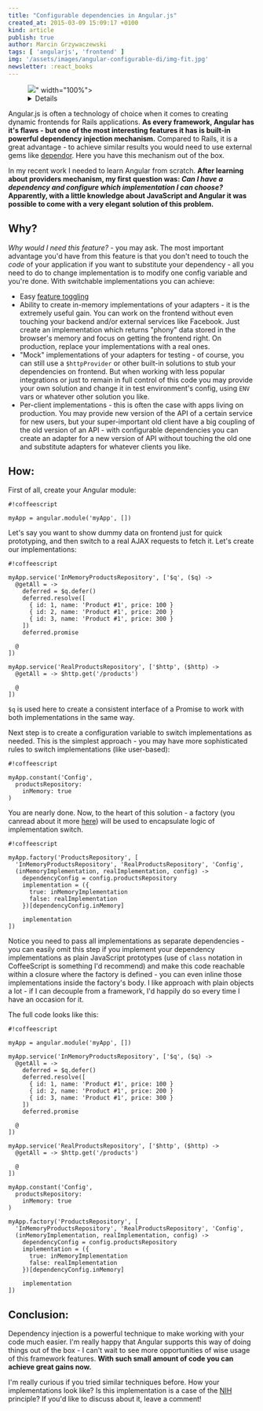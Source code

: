 ```yaml
---
title: "Configurable dependencies in Angular.js"
created_at: 2015-03-09 15:09:17 +0100
kind: article
publish: true 
author: Marcin Grzywaczewski
tags: [ 'angularjs', 'frontend' ]
img: '/assets/images/angular-configurable-di/img-fit.jpg'
newsletter: :react_books
---
```


<p>
  <figure>
    <img src="<%= src_fit("angular-configurable-di/img.jpg") %>" width="100%">
    <details>
      <a href="https://www.flickr.com/photos/streetmatt/15495884581/in/photolist-8xScux-bFdBMV-7xvfZr-pBjsBP-oZUAFC-hpXk7C-pykxQT-qv8xjz-6kQqd1-noXoEQ-8Z2YXD-hwJ5i2-dQjT8A-qMaWhE-btg35P-4yMT82-8FCxXe-7GEZhp-9AaEKV-okZoM1-hhwHFX-imQdib-aj3xuo-5E6YDk-pt454q-h1ycPn-gUxM12-2Z9JJK-r7T7Jn-c7WFkS-aZmF5X-qN8b3D-4NGfes-AD4kM-r43EN5-3iYoUp-odsRTN-frEFs1-BVfvF-5V5iVF-h1rcth-6x8yTn-6xcCNo-4BCrGK-8vyReg-6EqDGC-6PEVDY-8cxqf4-eiSbHh-e5Pjb5">Photo</a> 
      available thanks to the courtesy of
      <a href="https://www.flickr.com/photos/streetmatt/">streetmatt</a>.
      <a href="http://creativecommons.org/licenses/by/2.0/">CC BY 2.0</a>
    </details>
  </figure>
</p>

Angular.js is often a technology of choice when it comes to creating dynamic frontends for Rails applications. **As every framework, Angular has it's flaws - but one of the most interesting features it has is built-in powerful dependency injection mechanism.** Compared to Rails, it is a great advantage - to achieve similar results you would need to use external gems like [dependor](https://github.com/psyho/dependor). Here you have this mechanism out of the box.

In my recent work I needed to learn Angular from scratch. **After learning about providers mechanism, my first question was: *Can I have a dependency and configure which implementation I can choose?* Apparently, with a little knowledge about JavaScript and Angular it was possible to come with a very elegant solution of this problem.**

<!-- more -->

## Why?

*Why would I need this feature?* - you may ask. The most important advantage you'd have from this feature is that you don't need to touch the *code* of your application if you want to substitute your dependency - all you need to do to change implementation is to modify one config variable and you're done. With switchable implementations you can achieve:

* Easy [feature toggling](http://en.wikipedia.org/wiki/Feature_toggle)
* Ability to create in-memory implementations of your adapters - it is the extremely useful gain. You can work on the frontend without even touching your backend and/or external services like Facebook. Just create an implementation which returns "phony" data stored in the browser's memory and focus on getting the frontend right. On production, replace your implementations with a real ones.
* "Mock" implementations of your adapters for testing - of course, you can still use a `$httpProvider` or other built-in solutions to stub your dependencies on frontend. But when working with less popular integrations or just to remain in full control of this code you may provide your own solution and change it in test environment's config, using `ENV` vars or whatever other solution you like.
* Per-client implementations - this is often the case with apps living on production. You may provide new version of the API of a certain service for new users, but your super-important old client have a big coupling of the old version of an API - with configurable dependencies you can create an adapter for a new version of API without touching the old one and substitute adapters for whatever clients you like.

## How:

First of all, create your Angular module:

```
#!coffeescript

myApp = angular.module('myApp', [])
```

Let's say you want to show dummy data on frontend just for quick prototyping, and then switch to a real AJAX requests to fetch it. Let's create our implementations:

```
#!coffeescript

myApp.service('InMemoryProductsRepository', ['$q', ($q) ->
  @getAll = ->
    deferred = $q.defer()
    deferred.resolve([
      { id: 1, name: 'Product #1', price: 100 }
      { id: 2, name: 'Product #1', price: 200 }
      { id: 3, name: 'Product #1', price: 300 } 
    ])
    deferred.promise

  @
])

myApp.service('RealProductsRepository', ['$http', ($http) ->
  @getAll = -> $http.get('/products')

  @
])
```

`$q` is used here to create a consistent interface of a Promise to work with both implementations in the same way.

Next step is to create a configuration variable to switch implementations as needed. This is the simplest approach - you may have more sophisticated rules to switch implementations (like user-based):

```
#!coffeescript

myApp.constant('Config',
  productsRepository:
    inMemory: true
)
```

You are nearly done. Now, to the heart of this solution - a factory (you canread about it more [here](https://docs.angularjs.org/guide/providers)) will be used to encapsulate logic of implementation switch.

```
#!coffeescript

myApp.factory('ProductsRepository', [
  'InMemoryProductsRepository', 'RealProductsRepository', 'Config', 
  (inMemoryImplementation, realImplementation, config) ->
    dependencyConfig = config.productsRepository
    implementation = ({
      true: inMemoryImplementation
      false: realImplementation
    })[dependencyConfig.inMemory]
  
    implementation
])
```

Notice you need to pass all implementations as separate dependencies - you can easily omit this step if you implement your dependency implementations as plain JavaScript prototypes (use of `class` notation in CoffeeScript is something I'd recommend) and make this code reachable within a closure where the factory is defined - you can even inline those implementations inside the factory's body. I like approach with plain objects a lot - if I can decouple from a framework, I'd happily do so every time I have an occasion for it.

The full code looks like this:

```
#!coffeescript

myApp = angular.module('myApp', [])

myApp.service('InMemoryProductsRepository', ['$q', ($q) ->
  @getAll = ->
    deferred = $q.defer()
    deferred.resolve([
      { id: 1, name: 'Product #1', price: 100 }
      { id: 2, name: 'Product #1', price: 200 }
      { id: 3, name: 'Product #1', price: 300 } 
    ])
    deferred.promise

  @
])

myApp.service('RealProductsRepository', ['$http', ($http) ->
  @getAll = -> $http.get('/products')

  @
])

myApp.constant('Config',
  productsRepository:
    inMemory: true
)

myApp.factory('ProductsRepository', [
  'InMemoryProductsRepository', 'RealProductsRepository', 'Config', 
  (inMemoryImplementation, realImplementation, config) ->
    dependencyConfig = config.productsRepository
    implementation = ({
      true: inMemoryImplementation
      false: realImplementation
    })[dependencyConfig.inMemory]
  
    implementation
])
```

## Conclusion:

Dependency injection is a powerful technique to make working with your code much easier. I'm really happy that Angular supports this way of doing things out of the box - I can't wait to see more opportunities of wise usage of this framework features. **With such small amount of code you can achieve great gains now.**

I'm really curious if you tried similar techniques before. How your implementations look like? Is this implementation is a case of the [NIH](http://en.wikipedia.org/wiki/Not_invented_here) principle? If you'd like to discuss about it, leave a comment!
